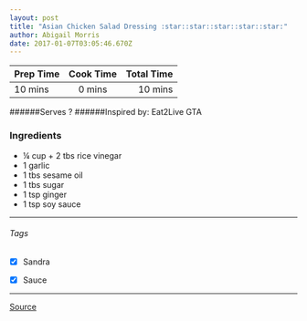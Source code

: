 ```yaml
---
layout: post
title: "Asian Chicken Salad Dressing :star::star::star::star::star:"
author: Abigail Morris
date: 2017-01-07T03:05:46.670Z
---
```


| Prep Time  | Cook Time    | Total Time  |
| ---------- |:------------:| -----------:|
| 10 mins    | 0 mins      | 10 mins     |


######Serves ?
######Inspired by: Eat2Live GTA

### Ingredients

* ¼ cup + 2 tbs rice vinegar
* 1 garlic
* 1 tbs sesame oil
* 1 tbs sugar
* 1 tsp ginger
* 1 tsp soy sauce

---

###### Tags
- [x] Sandra
- [x] Sauce


---

[Source](www.eat2livegta.com)

